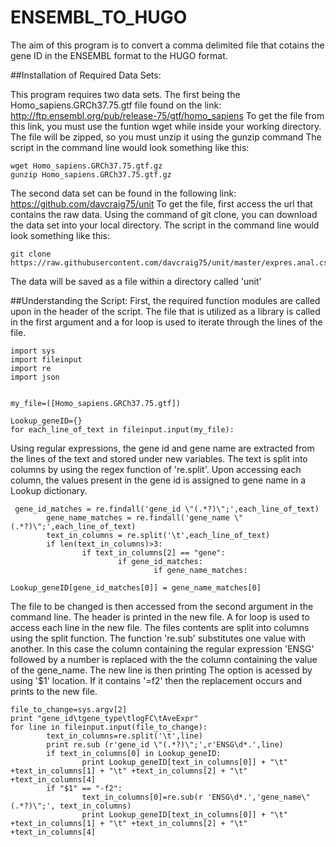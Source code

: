 # ENSEMBL_TO_HUGO

The aim of this program is to convert a comma delimited file that cotains the gene ID in the ENSEMBL format to the HUGO format. 

##Installation of Required Data Sets: 

This program requires two data sets. 
The first being the Homo_sapiens.GRCh37.75.gtf file found on the link: http://ftp.ensembl.org/pub/release-75/gtf/homo_sapiens 
  To get the file from this link, you must use the funtion wget while inside your working directory. 
  The file will be zipped, so you must unzip it using the gunzip command
  The script in the command line would look something like this: 
```
wget Homo_sapiens.GRCh37.75.gtf.gz
gunzip Homo_sapiens.GRCh37.75.gtf.gz
```
The second data set can be found in the following link: https://github.com/davcraig75/unit
  To get the file, first access the url that contains the raw data. 
  Using the command of git clone, you can download the data set into your local directory. 
  The script in the command line would look something like this: 
```
git clone https://raw.githubusercontent.com/davcraig75/unit/master/expres.anal.csv
```
  The data will be saved as a file within a directory called 'unit' 
  
##Understanding the Script:
First, the required function modules are called upon in the header of the script. The file that is utilized as a library is called in the first argument and a for loop is used to iterate through the lines of the file.
```
import sys
import fileinput
import re
import json


my_file=([Homo_sapiens.GRCh37.75.gtf])

Lookup_geneID={}
for each_line_of_text in fileinput.input(my_file):
```
Using regular expressions, the gene id and gene name are extracted from the lines of the text and stored under new variables. The text is split into columns by using the regex function of 're.split'. Upon accessing each column, the values present in the gene id is assigned to gene name in a Lookup dictionary. 
```
 gene_id_matches = re.findall('gene_id \"(.*?)\";',each_line_of_text)
        gene_name_matches = re.findall('gene_name \"(.*?)\";',each_line_of_text)
        text_in_columns = re.split('\t',each_line_of_text)
        if len(text_in_columns)>3:
                if text_in_columns[2] == "gene":
                        if gene_id_matches:
                                if gene_name_matches:
                                        Lookup_geneID[gene_id_matches[0]] = gene_name_matches[0]
```
The file to be changed is then accessed from the second argument in the command line. The header is printed in the new file. A for loop is used to access each line in the new file. The files contents are split into columns using the split function. 
The function 're.sub' substitutes one value with another. In this case the column containing the regular expression 'ENSG' followed by a number is replaced with the the column containing the value of the gene_name. 
The new line is then printing 
The option is acessed by using '$1' location. If it contains '=f2' then the replacement occurs and prints to the new file. 
```
file_to_change=sys.argv[2]
print "gene_id\tgene_type\tlogFC\tAveExpr"
for line in fileinput.input(file_to_change):
        text_in_columns=re.split('\t',line)
        print re.sub (r'gene_id \"(.*?)\";',r'ENSG\d*.',line)
        if text_in_columns[0] in Lookup_geneID:
                print Lookup_geneID[text_in_columns[0]] + "\t" +text_in_columns[1] + "\t" +text_in_columns[2] + "\t" +text_in_columns[4]
        if "$1" == "-f2":
                text_in_columns[0]=re.sub(r 'ENSG\d*.','gene_name\"(.*?)\";', text_in_columns)
                print Lookup_geneID[text_in_columns[0]] + "\t" +text_in_columns[1] + "\t" +text_in_columns[2] + "\t" +text_in_columns[4]
```
